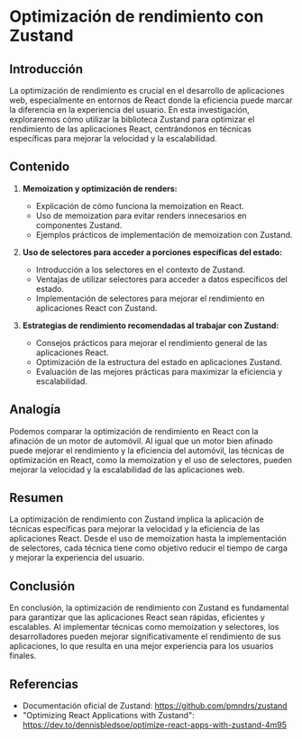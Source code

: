 # Optimización de rendimiento con Zustand

## Introducción
La optimización de rendimiento es crucial en el desarrollo de aplicaciones web, especialmente en entornos de React donde la eficiencia puede marcar la diferencia en la experiencia del usuario. En esta investigación, exploraremos cómo utilizar la biblioteca Zustand para optimizar el rendimiento de las aplicaciones React, centrándonos en técnicas específicas para mejorar la velocidad y la escalabilidad.

## Contenido
1. **Memoization y optimización de renders:**
   - Explicación de cómo funciona la memoization en React.
   - Uso de memoization para evitar renders innecesarios en componentes Zustand.
   - Ejemplos prácticos de implementación de memoization con Zustand.

2. **Uso de selectores para acceder a porciones específicas del estado:**
   - Introducción a los selectores en el contexto de Zustand.
   - Ventajas de utilizar selectores para acceder a datos específicos del estado.
   - Implementación de selectores para mejorar el rendimiento en aplicaciones React con Zustand.

3. **Estrategias de rendimiento recomendadas al trabajar con Zustand:**
   - Consejos prácticos para mejorar el rendimiento general de las aplicaciones React.
   - Optimización de la estructura del estado en aplicaciones Zustand.
   - Evaluación de las mejores prácticas para maximizar la eficiencia y escalabilidad.

## Analogía
Podemos comparar la optimización de rendimiento en React con la afinación de un motor de automóvil. Al igual que un motor bien afinado puede mejorar el rendimiento y la eficiencia del automóvil, las técnicas de optimización en React, como la memoization y el uso de selectores, pueden mejorar la velocidad y la escalabilidad de las aplicaciones web.

## Resumen
La optimización de rendimiento con Zustand implica la aplicación de técnicas específicas para mejorar la velocidad y la eficiencia de las aplicaciones React. Desde el uso de memoization hasta la implementación de selectores, cada técnica tiene como objetivo reducir el tiempo de carga y mejorar la experiencia del usuario.

## Conclusión
En conclusión, la optimización de rendimiento con Zustand es fundamental para garantizar que las aplicaciones React sean rápidas, eficientes y escalables. Al implementar técnicas como memoization y selectores, los desarrolladores pueden mejorar significativamente el rendimiento de sus aplicaciones, lo que resulta en una mejor experiencia para los usuarios finales.

## Referencias
- Documentación oficial de Zustand: https://github.com/pmndrs/zustand
- "Optimizing React Applications with Zustand": https://dev.to/dennisbledsoe/optimize-react-apps-with-zustand-4m95
